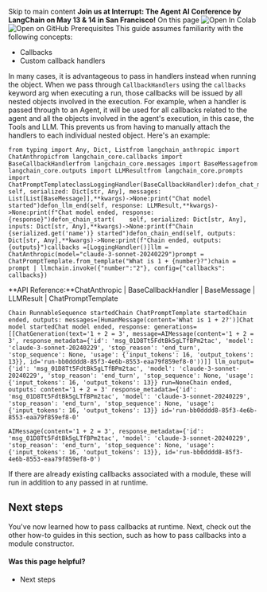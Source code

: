 Skip to main content
**Join us at Interrupt: The Agent AI Conference by LangChain on May 13 & 14 in San Francisco!**
On this page
![Open In Colab](https://colab.research.google.com/assets/colab-badge.svg)![Open on GitHub](https://img.shields.io/badge/Open%20on%20GitHub-grey?logo=github&logoColor=white)
Prerequisites
This guide assumes familiarity with the following concepts:
  * Callbacks
  * Custom callback handlers


In many cases, it is advantageous to pass in handlers instead when running the object. When we pass through `CallbackHandlers` using the `callbacks` keyword arg when executing a run, those callbacks will be issued by all nested objects involved in the execution. For example, when a handler is passed through to an Agent, it will be used for all callbacks related to the agent and all the objects involved in the agent's execution, in this case, the Tools and LLM.
This prevents us from having to manually attach the handlers to each individual nested object. Here's an example:
```
from typing import Any, Dict, Listfrom langchain_anthropic import ChatAnthropicfrom langchain_core.callbacks import BaseCallbackHandlerfrom langchain_core.messages import BaseMessagefrom langchain_core.outputs import LLMResultfrom langchain_core.prompts import ChatPromptTemplateclassLoggingHandler(BaseCallbackHandler):defon_chat_model_start(    self, serialized: Dict[str, Any], messages: List[List[BaseMessage]],**kwargs)->None:print("Chat model started")defon_llm_end(self, response: LLMResult,**kwargs)->None:print(f"Chat model ended, response: {response}")defon_chain_start(    self, serialized: Dict[str, Any], inputs: Dict[str, Any],**kwargs)->None:print(f"Chain {serialized.get('name')} started")defon_chain_end(self, outputs: Dict[str, Any],**kwargs)->None:print(f"Chain ended, outputs: {outputs}")callbacks =[LoggingHandler()]llm = ChatAnthropic(model="claude-3-sonnet-20240229")prompt = ChatPromptTemplate.from_template("What is 1 + {number}?")chain = prompt | llmchain.invoke({"number":"2"}, config={"callbacks": callbacks})
```

**API Reference:**ChatAnthropic | BaseCallbackHandler | BaseMessage | LLMResult | ChatPromptTemplate
```
Chain RunnableSequence startedChain ChatPromptTemplate startedChain ended, outputs: messages=[HumanMessage(content='What is 1 + 2?')]Chat model startedChat model ended, response: generations=[[ChatGeneration(text='1 + 2 = 3', message=AIMessage(content='1 + 2 = 3', response_metadata={'id': 'msg_01D8Tt5FdtBk5gLTfBPm2tac', 'model': 'claude-3-sonnet-20240229', 'stop_reason': 'end_turn', 'stop_sequence': None, 'usage': {'input_tokens': 16, 'output_tokens': 13}}, id='run-bb0dddd8-85f3-4e6b-8553-eaa79f859ef8-0'))]] llm_output={'id': 'msg_01D8Tt5FdtBk5gLTfBPm2tac', 'model': 'claude-3-sonnet-20240229', 'stop_reason': 'end_turn', 'stop_sequence': None, 'usage': {'input_tokens': 16, 'output_tokens': 13}} run=NoneChain ended, outputs: content='1 + 2 = 3' response_metadata={'id': 'msg_01D8Tt5FdtBk5gLTfBPm2tac', 'model': 'claude-3-sonnet-20240229', 'stop_reason': 'end_turn', 'stop_sequence': None, 'usage': {'input_tokens': 16, 'output_tokens': 13}} id='run-bb0dddd8-85f3-4e6b-8553-eaa79f859ef8-0'
```

```
AIMessage(content='1 + 2 = 3', response_metadata={'id': 'msg_01D8Tt5FdtBk5gLTfBPm2tac', 'model': 'claude-3-sonnet-20240229', 'stop_reason': 'end_turn', 'stop_sequence': None, 'usage': {'input_tokens': 16, 'output_tokens': 13}}, id='run-bb0dddd8-85f3-4e6b-8553-eaa79f859ef8-0')
```

If there are already existing callbacks associated with a module, these will run in addition to any passed in at runtime.
## Next steps​
You've now learned how to pass callbacks at runtime.
Next, check out the other how-to guides in this section, such as how to pass callbacks into a module constructor.
#### Was this page helpful?
  * Next steps


